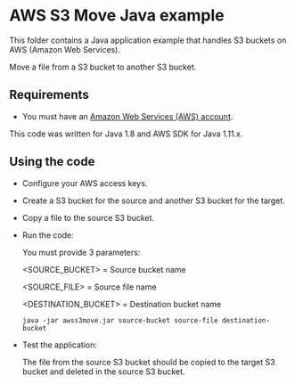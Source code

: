 # AWS S3 Move Java example

This folder contains a Java application example that handles S3 buckets on AWS (Amazon Web Services).

Move a file from a S3 bucket to another S3 bucket.




## Requirements

* You must have an [Amazon Web Services (AWS) account](http://aws.amazon.com/).

This code was written for Java 1.8 and AWS SDK for Java 1.11.x.




## Using the code

* Configure your AWS access keys.

* Create a S3 bucket for the source and another S3 bucket for the target.

* Copy a file to the source S3 bucket.

* Run the code:

  You must provide 3 parameters:
  
  <SOURCE_BUCKET>      = Source bucket name

  <SOURCE_FILE>        = Source file name
  
  <DESTINATION_BUCKET> = Destination bucket name

  ```
  java -jar awss3move.jar source-bucket source-file destination-bucket
  ```

* Test the application:

  The file from the source S3 bucket should be copied to the target S3 bucket and deleted in the source S3 bucket.
